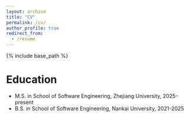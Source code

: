 ```yaml
---
layout: archive
title: "CV"
permalink: /cv/
author_profile: true
redirect_from:
  - /resume
---
```


{% include base_path %}

Education
======
* M.S. in School of Software Engineering, Zhejiang University, 2025-present
* B.S. in School of Software Engineering, Nankai University, 2021-2025

